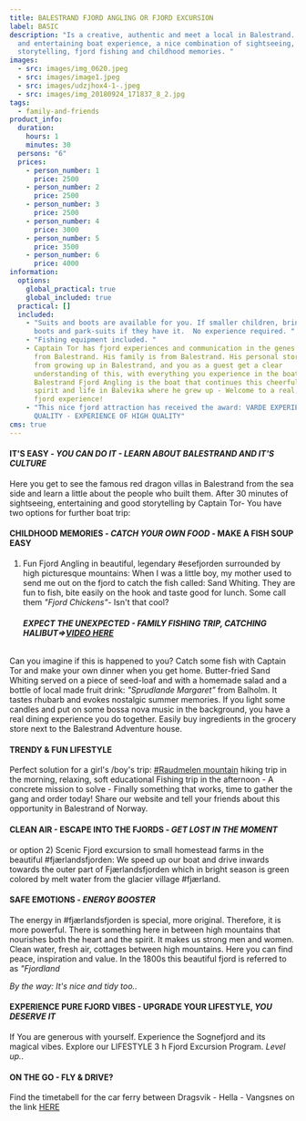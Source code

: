 ```yaml
---
title: BALESTRAND FJORD ANGLING OR FJORD EXCURSION
label: BASIC
description: "Is a creative, authentic and meet a local in Balestrand. A guided
  and entertaining boat experience, a nice combination of sightseeing,
  storytelling, fjord fishing and childhood memories. "
images:
  - src: images/img_0620.jpeg
  - src: images/image1.jpeg
  - src: images/udzjhox4-1-.jpeg
  - src: images/img_20180924_171837_8_2.jpg
tags:
  - family-and-friends
product_info:
  duration:
    hours: 1
    minutes: 30
  persons: "6"
  prices:
    - person_number: 1
      price: 2500
    - person_number: 2
      price: 2500
    - person_number: 3
      price: 2500
    - person_number: 4
      price: 3000
    - person_number: 5
      price: 3500
    - person_number: 6
      price: 4000
information:
  options:
    global_practical: true
    global_included: true
  practical: []
  included:
    - "Suits and boots are available for you. If smaller children, bring your
      boots and park-suits if they have it.  No experience required. "
    - "Fishing equipment included. "
    - Captain Tor has fjord experiences and communication in the genes. He is
      from Balestrand. His family is from Balestrand. His personal stories are
      from growing up in Balestrand, and you as a guest get a clear
      understanding of this, with everything you experience in the boat.
      Balestrand Fjord Angling is the boat that continues this cheerful pioneer
      spirit and life in Balevika where he grew up - Welcome to a real, local
      fjord experience!
    - "This nice fjord attraction has received the award: VARDE EXPERIENCE
      QUALITY - EXPERIENCE OF HIGH QUALITY"
cms: true
---
```

#### **I﻿T'S EASY - *YOU CAN DO IT - LEARN ABOUT BALESTRAND AND IT'S CULTURE***

Here you get to see the famous red dragon villas in Balestrand from the sea side and learn a little about the people who built them. After 30 minutes of sightseeing, entertaining and good storytelling by Captain Tor- You have two options for further boat trip:

#### **C﻿HILDHOOD MEMORIES - *C﻿ATCH YOUR OWN FOOD* - MAKE A FISH SOUP EASY**

1. Fun Fjord Angling in beautiful, legendary #esefjorden surrounded by high picturesque mountains: When I was a little boy, my mother used to send me out on the fjord to catch the fish called: Sand Whiting. They are fun to fish, bite easily on the hook and taste good for lunch. Some call them *"Fjord Chickens"-* Isn't that cool?

   ###### **EXPECT THE UNEXPECTED - FAMILY FISHING TRIP, CATCHING HALIBUT=>[VIDEO HERE](https://www.instagram.com/p/C7HG6bDN3a9/)**

C﻿an you imagine if this is happened to you? Catch some fish with Captain Tor and make your own dinner when you get home. Butter-fried Sand Whiting served on a piece of seed-loaf and with a homemade salad and a bottle of local made fruit drink: *"Sprudlande Margaret"* from Balholm. It tastes rhubarb and evokes nostalgic summer memories. If you light some candles and put on some bossa nova music in the background, you have a real dining experience you do together. Easily buy ingredients in the grocery store next to the Balestrand Adventure house. 

#### **T﻿RENDY & FUN LIFESTYLE**

Perfect solution for a girl's /boy's trip: [\#Raudmelen mountain](https://www.instagram.com/explore/locations/312018818/raudmelen/) hiking trip in the morning, relaxing, soft educational Fishing trip in the afternoon - A concrete mission to solve - Finally something that works, time to gather the gang and order today! Share our website and tell your friends about this opportunity in Balestrand of Norway.

#### **C﻿LEAN AIR - ESCAPE INTO THE FJORDS - *GET LOST IN THE MOMENT***

or option 2) Scenic Fjord excursion to small homestead farms in the beautiful #fjærlandsfjorden: We speed up our boat and drive inwards towards the outer part of Fjærlandsfjorden which in bright season is green colored by  melt water from the glacier village #fjærland.

#### **SAFE EMOTIONS - *ENERGY BOOSTER***

The energy in #fjærlandsfjorden is special, more original. Therefore, it is more powerful. There is something here in between high mountains that nourishes both the heart and the spirit. It makes us strong men and women. Clean water, fresh air, cottages between high mountains. Here you can find peace, inspiration and value. In the 1800s this beautiful fjord is referred to as *"Fjordland*

*B﻿y the way:*  *It's nice and tidy too..*

#### **EXPERIENCE PURE FJORD VIBES - UPGRADE YOUR LIFESTYLE, *YOU DESERVE IT***

I﻿f Y﻿ou are generous with yourself. Experience the Sognefjord and its magical vibes. Explore our LIFESTYLE 3 h Fjord Excursion Program. *Level up..*

#### **O﻿N THE GO - FLY & DRIVE?**

F﻿ind the timetabell for the car ferry between Dragsvik - Hella - Vangsnes on the link [HERE](https://www.norled.no/globalassets/2021-ferjetakster/hella-2.pdf)
